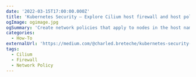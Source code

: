 ```yaml
---
date: '2022-03-15T17:00:00.000Z'
title: 'Kubernetes Security — Explore Cilium host firewall and host policies'
ogImage: ogimage.jpg
ogSummary: 'Create network policies that apply to nodes in the host namespace'
categories:
  - How-To
externalUrl: 'https://medium.com/@charled.breteche/kubernetes-security-explore-cilium-host-firewall-and-host-policies-de93ea9da38c'
tags:
  - Cilium
  - Firewall
  - Network Policy
---
```

